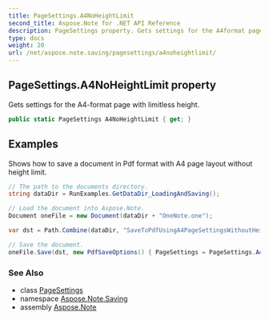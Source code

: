 ```yaml
---
title: PageSettings.A4NoHeightLimit
second_title: Aspose.Note for .NET API Reference
description: PageSettings property. Gets settings for the A4format page with limitless height
type: docs
weight: 20
url: /net/aspose.note.saving/pagesettings/a4noheightlimit/
---
```

## PageSettings.A4NoHeightLimit property

Gets settings for the A4-format page with limitless height.

```csharp
public static PageSettings A4NoHeightLimit { get; }
```

## Examples

Shows how to save a document in Pdf format with A4 page layout without height limit.

```csharp
// The path to the documents directory.
string dataDir = RunExamples.GetDataDir_LoadingAndSaving();

// Load the document into Aspose.Note.
Document oneFile = new Document(dataDir + "OneNote.one");

var dst = Path.Combine(dataDir, "SaveToPdfUsingA4PageSettingsWithoutHeightLimit.pdf");

// Save the document.
oneFile.Save(dst, new PdfSaveOptions() { PageSettings = PageSettings.A4NoHeightLimit });
```

### See Also

* class [PageSettings](../)
* namespace [Aspose.Note.Saving](../../pagesettings/)
* assembly [Aspose.Note](../../../)


